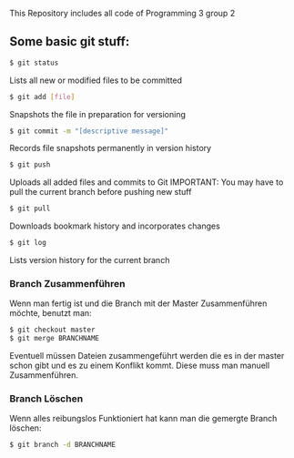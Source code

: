 This Repository includes all code of Programming 3 group 2

Some basic git stuff:
---------------------

```sh
$ git status
```
Lists all new or modified files to be committed

```sh
$ git add [file]
```
Snapshots the file in preparation for versioning

```sh
$ git commit -m "[descriptive message]"
```
Records file snapshots permanently in version history

```sh
$ git push
```
Uploads all added files and commits to Git
IMPORTANT: You may have to pull the current branch before pushing new stuff

```sh
$ git pull
```
Downloads bookmark history and incorporates changes

```sh
$ git log
```
Lists version history for the current branch


### Branch Zusammenführen
Wenn man fertig ist und die Branch mit der Master Zusammenführen möchte, benutzt man:
```sh
$ git checkout master
$ git merge BRANCHNAME
```
Eventuell müssen Dateien zusammengeführt werden die es in der master schon gibt und es zu einem Konflikt kommt. Diese muss man manuell Zusammenführen.

### Branch Löschen
Wenn alles reibungslos Funktioniert hat kann man die gemergte Branch löschen:
```sh
$ git branch -d BRANCHNAME
```
